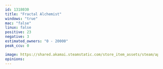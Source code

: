 ```yaml
---
id: 1318030
title: "Fractal Alchemist"
windows: "true"
mac: "false"
linux: false
positive: 23
negative: 3
estimated_owners: "0 - 20000"
peak_ccu: 0

image: https://shared.akamai.steamstatic.com/store_item_assets/steam/apps/1318030/header.jpg?t=1600736756
opinions:
---
```

